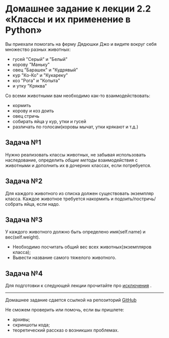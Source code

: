 # Домашнее задание к лекции 2.2 «Классы и их применение в Python»

Вы приехали помогать на ферму Дядюшки Джо и видите вокруг себя множество разных животных:

* гусей "Серый" и "Белый"
* корову "Маньку"
* овец "Барашек" и "Кудрявый"
* кур "Ко-Ко" и "Кукареку"
* коз "Рога" и "Копыта"
* и утку "Кряква"

Со всеми животными вам необходимо как-то взаимодействовать:

* кормить
* корову и коз доить
* овец стричь
* собирать яйца у кур, утки и гусей
* различать по голосам(коровы мычат, утки крякают и т.д.)

## Задача №1

Нужно реализовать классы животных, не забывая использовать наследование, определить *общие методы* взаимодействия с
животными и дополнить их в дочерних классах, если потребуется.

## Задача №2

Для каждого животного из списка должен существовать экземпляр класса.
Каждое животное требуется накормить и подоить/постричь/собрать яйца, если надо.

## Задача №3

У каждого животного должно быть определено имя(self.name) и вес(self.weight).

- Необходимо посчитать общий вес всех животных(экземпляров класса);
- Вывести название самого тяжелого животного.

## Задача №4

Для подготовки к следующей лекции прочитайте
про [исключения](https://pythonworld.ru/tipy-dannyx-v-python/isklyucheniya-v-python-konstrukciya-try-except-dlya-obrabotki-isklyuchenij.html)
.


---
Домашнее задание сдается ссылкой на репозиторий [GitHub](https://github.com/)

Не сможем проверить или помочь, если вы пришлете:

* архивы;
* скриншоты кода;
* теоретический рассказ о возникших проблемах.